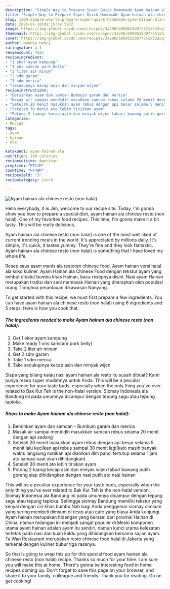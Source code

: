 ```yaml
---
description: "Simple Way to Prepare Super Quick Homemade Ayam hainan ala chinese resto (non halal)"
title: "Simple Way to Prepare Super Quick Homemade Ayam hainan ala chinese resto (non halal)"
slug: 1200-simple-way-to-prepare-super-quick-homemade-ayam-hainan-ala-chinese-resto-non-halal
date: 2020-07-18T01:15:44.597Z
image: https://img-global.cpcdn.com/recipes/3a296cb960615d07/751x532cq70/ayam-hainan-ala-chinese-resto-non-halal-foto-resep-utama.jpg
thumbnail: https://img-global.cpcdn.com/recipes/3a296cb960615d07/751x532cq70/ayam-hainan-ala-chinese-resto-non-halal-foto-resep-utama.jpg
cover: https://img-global.cpcdn.com/recipes/3a296cb960615d07/751x532cq70/ayam-hainan-ala-chinese-resto-non-halal-foto-resep-utama.jpg
author: Nannie Henry
ratingvalue: 4.1
reviewcount: 4525
recipeingredient:
- "1 ekor ayam kampung"
- "1 ons samcan pork belly"
- "2 liter air minum"
- "2 sdm garam"
- "1 sdm merica"
- "secukupnya kecap asin dan minyak wijen"
recipeinstructions:
- "Bersihkan ayam dan samcan Bumbuin garam dan merica"
- "Masak air sampai mendidih masukkan samcan rebus selama 20 menit dengan api sedang"
- "Setelah 20 menit masukkan ayam rebus dengan api besar selama 5 menit lalu kecilkan api rebus sampai 30 menit lagi(kalo masih banyak waktu langsung matikan api diamkan dlm panci tertutup selama 1 jam ato sampai saat akan dihidangkan)"
- "Setelah 30 menit ato lebih tiriskan ayam"
- "Potong 2 tuangi kecap asin dan minyak wijen taburi bawang putih goreng siap dihidangkan dengan nasi putih ato nasi hainan"
categories:
- Recipe
tags:
- ayam
- hainan
- ala

katakunci: ayam hainan ala 
nutrition: 148 calories
recipecuisine: American
preptime: "PT11M"
cooktime: "PT48M"
recipeyield: "3"
recipecategory: Lunch

---
```



![Ayam hainan ala chinese resto (non halal)](https://img-global.cpcdn.com/recipes/3a296cb960615d07/751x532cq70/ayam-hainan-ala-chinese-resto-non-halal-foto-resep-utama.jpg)

Hello everybody, it is Jim, welcome to our recipe site. Today, I'm gonna show you how to prepare a special dish, ayam hainan ala chinese resto (non halal). One of my favorites food recipes. This time, I'm gonna make it a bit tasty. This will be really delicious.

Ayam hainan ala chinese resto (non halal) is one of the most well liked of current trending meals in the world. It's appreciated by millions daily. It's simple, it's quick, it tastes yummy. They're fine and they look fantastic. Ayam hainan ala chinese resto (non halal) is something that I have loved my whole life.

Resep saus asam manis ala restoran chinese food. Ayam hainan versi halal ala koko kuliner. Ayam Hainan ala Chinese Food dengan tekstur ayam yang lembut dibalut bumbu khas Hainan, baca resepnya disini. Nasi ayam Hainan merupakan tradisi dan seni memasak Hainan yang diterapkan oleh populasi orang Tionghoa perantauan dikawasan Nanyang.


To get started with this recipe, we must first prepare a few ingredients. You can have ayam hainan ala chinese resto (non halal) using 6 ingredients and 5 steps. Here is how you cook that.

<!--inarticleads1-->

##### The ingredients needed to make Ayam hainan ala chinese resto (non halal):

1. Get 1 ekor ayam kampung
1. Make ready 1 ons samcan( pork belly)
1. Take 2 liter air minum
1. Get 2 sdm garam
1. Take 1 sdm merica
1. Take secukupnya kecap asin dan minyak wijen


Siapa yang bilang kalau nasi ayam hainan ala resto itu susah dibuat? Kami punya resep super mudahnya untuk Anda. This will be a peculiar experience for your taste buds, especially when the only thing you&#39;ve ever related to Bak Kut Teh is the non-halal version. Siomay Indonesia ala Bandung ini pada umumnya dicampur dengan tepung sagu atau tepung tapioka. 

<!--inarticleads2-->

##### Steps to make Ayam hainan ala chinese resto (non halal):

1. Bersihkan ayam dan samcan - Bumbuin garam dan merica
1. Masak air sampai mendidih masukkan samcan rebus selama 20 menit dengan api sedang
1. Setelah 20 menit masukkan ayam rebus dengan api besar selama 5 menit lalu kecilkan api rebus sampai 30 menit lagi(kalo masih banyak waktu langsung matikan api diamkan dlm panci tertutup selama 1 jam ato sampai saat akan dihidangkan)
1. Setelah 30 menit ato lebih tiriskan ayam
1. Potong 2 tuangi kecap asin dan minyak wijen taburi bawang putih goreng siap dihidangkan dengan nasi putih ato nasi hainan


This will be a peculiar experience for your taste buds, especially when the only thing you&#39;ve ever related to Bak Kut Teh is the non-halal version. Siomay Indonesia ala Bandung ini pada umumnya dicampur dengan tepung sagu atau tepung tapioka. Sehingga siomay Bandung memiliki tekstur yang kenyal dengan ciri khas bumbu Nah bagi Anda penggemar siomay dimsum yang sering membeli dimsum di resto atau cafe yang biasa Anda kunjungi. Ayam hainan merupakan hidangan yang berasal dari provinsi Hainan di China, namun hidangan ini menjadi sangat populer di Meski komponen utama ayam hainan adalah ayam itu sendiri, namun kunci utama kelezatan terletak pada nasi dan kuah kaldu yang dihidangkan bersama sajian ayam. Ta Wan Restaurant merupakan resto chinese food halal di Jakarta yang terkenal dengan kuliner bubur tiga rasanya. 

So that is going to wrap this up for this special food ayam hainan ala chinese resto (non halal) recipe. Thanks so much for your time. I am sure you will make this at home. There's gonna be interesting food in home recipes coming up. Don't forget to save this page on your browser, and share it to your family, colleague and friends. Thank you for reading. Go on get cooking!
